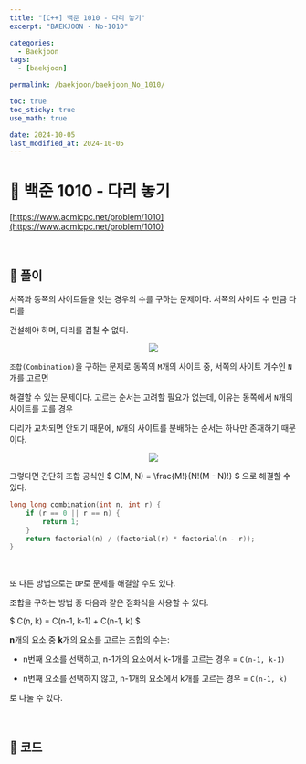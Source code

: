 ```yaml
---
title: "[C++] 백준 1010 - 다리 놓기"
excerpt: "BAEKJOON - No-1010"

categories:
  - Baekjoon
tags:
  - [baekjoon]

permalink: /baekjoon/baekjoon_No_1010/

toc: true
toc_sticky: true
use_math: true

date: 2024-10-05
last_modified_at: 2024-10-05
---
```


# 🔐 백준 1010 - 다리 놓기

[https://www.acmicpc.net/problem/1010](https://www.acmicpc.net/problem/1010)

<br>

## 🔑 풀이

서쪽과 동쪽의 사이트들을 잇는 경우의 수를 구하는 문제이다. 서쪽의 사이트 수 만큼 다리를 <br>

건설해야 하며, 다리를 겹칠 수 없다.

<center><img src="https://github.com/user-attachments/assets/cf915cb7-672d-4bd1-8762-5b03bc10f324"></center>

`조합(Combination)`을 구하는 문제로 동쪽의 `M`개의 사이트 중, 서쪽의 사이트 개수인 `N`개를 고르면 <br>

해결할 수 있는 문제이다. 고르는 순서는 고려할 필요가 없는데, 이유는 동쪽에서 `N`개의 사이트를 고를 경우 <br>

다리가 교차되면 안되기 때문에, `N`개의 사이트를 분배하는 순서는 하나만 존재하기 때문이다.

<center><img src="https://github.com/user-attachments/assets/0abc63a8-9082-4763-964a-058cba40812f"></center>

그렇다면 간단히 조합 공식인 $ C(M, N) = \frac{M!}{N!(M - N)!} $ 으로 해결할 수 있다. <br>

```c++
long long combination(int n, int r) {
    if (r == 0 || r == n) {
        return 1;
    }
    return factorial(n) / (factorial(r) * factorial(n - r));
}
```

<br>

또 다른 방법으로는 `DP`로 문제를 해결할 수도 있다. <br>

조합을 구하는 방법 중 다음과 같은 점화식을 사용할 수 있다. <br>

$ C(n, k) = C(n-1, k-1) + C(n-1, k) $ <br>

**n**개의 요소 중 **k**개의 요소를 고르는 조합의 수는: <br>

- n번째 요소를 선택하고, n-1개의 요소에서 k-1개를 고르는 경우 = `C(n-1, k-1)`

- n번째 요소를 선택하지 않고, n-1개의 요소에서 k개를 고르는 경우 = `C(n-1, k)`

로 나눌 수 있다.

<br>

## 🧩 코드

<script src="https://gist.github.com/jinwoojwa/bb6a2459a354840edd394c7551122c3e.js"></script>